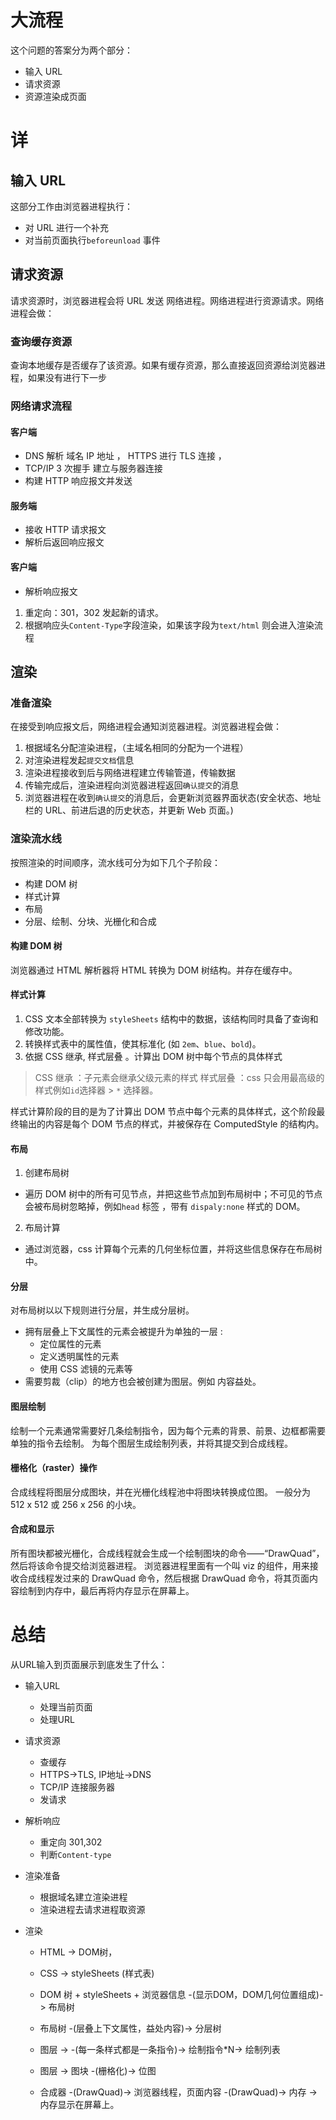 # 大流程

这个问题的答案分为两个部分：

- 输入 URL
- 请求资源
- 资源渲染成页面
# 详
## 输入 URL

这部分工作由浏览器进程执行：

- 对 URL 进行一个补充
- 对当前页面执行`beforeunload` 事件

## 请求资源

请求资源时，浏览器进程会将 URL 发送 网络进程。网络进程进行资源请求。网络进程会做：

### 查询缓存资源

查询本地缓存是否缓存了该资源。如果有缓存资源，那么直接返回资源给浏览器进程，如果没有进行下一步

### 网络请求流程

#### 客户端

- DNS 解析 域名 IP 地址 ， HTTPS 进行 TLS 连接 ，
- TCP/IP 3 次握手 建立与服务器连接
- 构建 HTTP 响应报文并发送

#### 服务端

- 接收 HTTP 请求报文
- 解析后返回响应报文

#### 客户端

- 解析响应报文

1. 重定向：301，302 发起新的请求。
2. 根据响应头`Content-Type`字段渲染，如果该字段为`text/html` 则会进入渲染流程

## 渲染

### 准备渲染

在接受到响应报文后，网络进程会通知浏览器进程。浏览器进程会做：

1. 根据域名分配渲染进程，（主域名相同的分配为一个进程）
2. 对渲染进程发起`提交文档`信息
3. 渲染进程接收到后与网络进程建立传输管道，传输数据
4. 传输完成后，渲染进程向浏览器进程返回`确认提交`的消息
5. 浏览器进程在收到`确认提交`的消息后，会更新浏览器界面状态(安全状态、地址栏的 URL、前进后退的历史状态，并更新 Web 页面。)

### 渲染流水线

按照渲染的时间顺序，流水线可分为如下几个子阶段：

- 构建 DOM 树
- 样式计算
- 布局
- 分层、绘制、分块、光栅化和合成

#### 构建 DOM 树

浏览器通过 HTML 解析器将 HTML 转换为 DOM 树结构。并存在缓存中。

#### 样式计算

1. CSS 文本全部转换为 `styleSheets` 结构中的数据，该结构同时具备了查询和修改功能。
2. 转换样式表中的属性值，使其标准化 (如 `2em`、`blue`、`bold`)。
3. 依据 CSS 继承, 样式层叠 。计算出 DOM 树中每个节点的具体样式

> CSS 继承 ：子元素会继承父级元素的样式
> 样式层叠 ：css 只会用最高级的样式例如`id`选择器 > `*` 选择器。

样式计算阶段的目的是为了计算出 DOM 节点中每个元素的具体样式，这个阶段最终输出的内容是每个 DOM 节点的样式，并被保存在 ComputedStyle 的结构内。

#### 布局

1. 创建布局树

- 遍历 DOM 树中的所有可见节点，并把这些节点加到布局树中；不可见的节点会被布局树忽略掉，例如`head` 标签 ，带有 `dispaly:none` 样式的 DOM。

2. 布局计算

- 通过浏览器，css 计算每个元素的几何坐标位置，并将这些信息保存在布局树中。

#### 分层

对布局树以以下规则进行分层，并生成分层树。

- 拥有层叠上下文属性的元素会被提升为单独的一层 :
  - 定位属性的元素
  - 定义透明属性的元素
  - 使用 CSS 滤镜的元素等
- 需要剪裁（clip）的地方也会被创建为图层。例如 内容益处。

#### 图层绘制

绘制一个元素通常需要好几条绘制指令，因为每个元素的背景、前景、边框都需要单独的指令去绘制。
为每个图层生成绘制列表，并将其提交到合成线程。

#### 栅格化（raster）操作

合成线程将图层分成图块，并在光栅化线程池中将图块转换成位图。
一般分为 512 x 512 或 256 x 256 的小块。

#### 合成和显示

所有图块都被光栅化，合成线程就会生成一个绘制图块的命令——“DrawQuad”，然后将该命令提交给浏览器进程。
浏览器进程里面有一个叫 viz 的组件，用来接收合成线程发过来的 DrawQuad 命令，然后根据 DrawQuad 命令，将其页面内容绘制到内存中，最后再将内存显示在屏幕上。
# 总结
从URL输入到页面展示到底发生了什么：
- 输入URL 
  - 处理当前页面
  - 处理URL
- 请求资源
  - 查缓存
  - HTTPS->TLS, IP地址->DNS
  - TCP/IP 连接服务器
  - 发请求
- 解析响应
  - 重定向 301,302
  - 判断`Content-type`
- 渲染准备
  - 根据域名建立渲染进程
  - 渲染进程去请求进程取资源
- 渲染

  - HTML -> DOM树，
  - CSS  -> styleSheets (样式表)

  - DOM 树 + styleSheets + 浏览器信息 -(显示DOM，DOM几何位置组成)-> 布局树
  - 布局树 -(层叠上下文属性，益处内容)-> 分层树 

  - 图层 -> -(每一条样式都是一条指令)-> 绘制指令*N-> 绘制列表
  - 图层 -> 图块 -(栅格化)-> 位图
  - 合成器 -(DrawQuad)-> 浏览器线程，页面内容 -(DrawQuad)-> 内存 -> 内存显示在屏幕上。